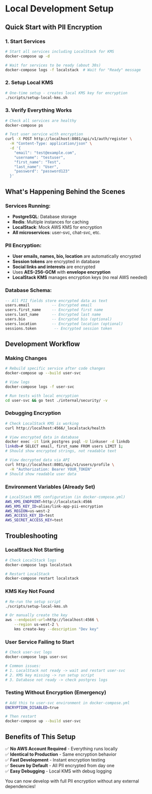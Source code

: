 # Local Development Setup

## Quick Start with PII Encryption

### 1. Start Services
```bash
# Start all services including LocalStack for KMS
docker-compose up -d

# Wait for services to be ready (about 30s)
docker-compose logs -f localstack  # Wait for "Ready" message
```

### 2. Setup Local KMS
```bash
# One-time setup - creates local KMS key for encryption
./scripts/setup-local-kms.sh
```

### 3. Verify Everything Works
```bash
# Check all services are healthy
docker-compose ps

# Test user service with encryption
curl -X POST http://localhost:8081/api/v1/auth/register \
  -H "Content-Type: application/json" \
  -d '{
    "email": "test@example.com",
    "username": "testuser",
    "first_name": "Test",
    "last_name": "User",
    "password": "password123"
  }'
```

## What's Happening Behind the Scenes

### Services Running:
- **PostgreSQL**: Database storage
- **Redis**: Multiple instances for caching
- **LocalStack**: Mock AWS KMS for encryption
- **All microservices**: user-svc, chat-svc, etc.

### PII Encryption:
- **User emails, names, bio, location** are automatically encrypted
- **Session tokens** are encrypted in database
- **Social links and interests** are encrypted
- Uses **AES-256-GCM** with **envelope encryption**
- **LocalStack KMS** manages encryption keys (no real AWS needed)

### Database Schema:
```sql
-- All PII fields store encrypted data as text
users.email          -- Encrypted email
users.first_name     -- Encrypted first name  
users.last_name      -- Encrypted last name
users.bio            -- Encrypted bio (optional)
users.location       -- Encrypted location (optional)
sessions.token        -- Encrypted session token
```

## Development Workflow

### Making Changes
```bash
# Rebuild specific service after code changes
docker-compose up --build user-svc

# View logs
docker-compose logs -f user-svc

# Run tests with local encryption
cd user-svc && go test ./internal/security/ -v
```

### Debugging Encryption
```bash
# Check LocalStack KMS is working
curl http://localhost:4566/_localstack/health

# View encrypted data in database
docker exec -it link_postgres psql -U linkuser -d linkdb
linkdb=# SELECT email, first_name FROM users LIMIT 1;
# Should show encrypted strings, not readable text

# View decrypted data via API
curl http://localhost:8081/api/v1/users/profile \
  -H "Authorization: Bearer YOUR_TOKEN"
# Should show readable user data
```

### Environment Variables (Already Set)
```bash
# LocalStack KMS configuration (in docker-compose.yml)
AWS_KMS_ENDPOINT=http://localstack:4566
AWS_KMS_KEY_ID=alias/link-app-pii-encryption
AWS_REGION=us-west-2
AWS_ACCESS_KEY_ID=test
AWS_SECRET_ACCESS_KEY=test
```

## Troubleshooting

### LocalStack Not Starting
```bash
# Check LocalStack logs
docker-compose logs localstack

# Restart LocalStack
docker-compose restart localstack
```

### KMS Key Not Found
```bash
# Re-run the setup script
./scripts/setup-local-kms.sh

# Or manually create the key
aws --endpoint-url=http://localhost:4566 \
    --region us-west-2 \
    kms create-key --description "Dev key"
```

### User Service Failing to Start
```bash
# Check user-svc logs
docker-compose logs user-svc

# Common issues:
# 1. LocalStack not ready -> wait and restart user-svc
# 2. KMS key missing -> run setup script
# 3. Database not ready -> check postgres logs
```

### Testing Without Encryption (Emergency)
```bash
# Add this to user-svc environment in docker-compose.yml
ENCRYPTION_DISABLED=true

# Then restart
docker-compose up --build user-svc
```

## Benefits of This Setup

✅ **No AWS Account Required** - Everything runs locally  
✅ **Identical to Production** - Same encryption behavior  
✅ **Fast Development** - Instant encryption testing  
✅ **Secure by Default** - All PII encrypted from day one  
✅ **Easy Debugging** - Local KMS with debug logging  

You can now develop with full PII encryption without any external dependencies!